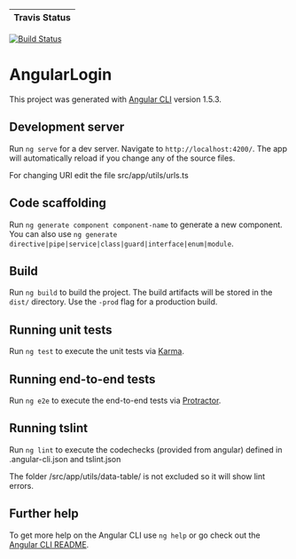 | Travis Status |
| --- |
[![Build Status](https://travis-ci.org/ibwgr/AngularDBQueries.svg?branch=master)](https://travis-ci.org/ibwgr/AngularDBQueries)

# AngularLogin

This project was generated with [Angular CLI](https://github.com/angular/angular-cli) version 1.5.3.

## Development server

Run `ng serve` for a dev server. Navigate to `http://localhost:4200/`. The app will automatically reload if you change any of the source files.

For changing URI edit the file src/app/utils/urls.ts

## Code scaffolding

Run `ng generate component component-name` to generate a new component. You can also use `ng generate directive|pipe|service|class|guard|interface|enum|module`.

## Build

Run `ng build` to build the project. The build artifacts will be stored in the `dist/` directory. Use the `-prod` flag for a production build.

## Running unit tests

Run `ng test` to execute the unit tests via [Karma](https://karma-runner.github.io).

## Running end-to-end tests

Run `ng e2e` to execute the end-to-end tests via [Protractor](http://www.protractortest.org/).

## Running tslint

Run `ng lint` to execute the codechecks (provided from angular) defined in .angular-cli.json and tslint.json

The folder /src/app/utils/data-table/ is not excluded so it will show lint errors.

## Further help

To get more help on the Angular CLI use `ng help` or go check out the [Angular CLI README](https://github.com/angular/angular-cli/blob/master/README.md).
